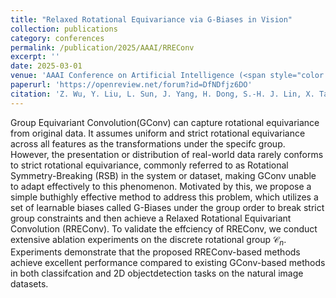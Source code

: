 ```yaml
---
title: "Relaxed Rotational Equivariance via G-Biases in Vision"
collection: publications
category: conferences
permalink: /publication/2025/AAAI/RREConv
excerpt: ''
date: 2025-03-01
venue: 'AAAI Conference on Artificial Intelligence (<span style="color:red">Selected as Oral</span>)'
paperurl: 'https://openreview.net/forum?id=DfNDfjz6DO'
citation: 'Z. Wu, Y. Liu, L. Sun, J. Yang, H. Dong, S.-H. J. Lin, X. Tang, J. Mi, B. Jin, and X. Wei, "Relaxed Rotational Equivariance via G-Biases in Vision," in AAAI Conference on Artificial Intelligence, 2025.'
---
```


Group Equivariant Convolution(GConv) can capture rotational equivariance from original data. It assumes uniform and strict rotational equivariance across all features as the transformations under the specifc group. However, the presentation or distribution of real-world data rarely conforms to strict rotational equivariance, commonly referred to as Rotational Symmetry-Breaking (RSB) in the system or dataset, making GConv unable to adapt effectively to this phenomenon. Motivated by this, we propose a simple buthighly effective method to address this problem, which utilizes a set of learnable biases called G-Biases under the group order to break strict group constraints and then achieve a Relaxed Rotational Equivariant Convolution (RREConv). To validate the effciency of RREConv, we conduct extensive ablation experiments on the discrete rotational group $\mathcal{C}_{n}$. Experiments demonstrate that the proposed RREConv-based methods achieve excellent performance compared to existing GConv-based methods in both classifcation and 2D objectdetection tasks on the natural image datasets.
